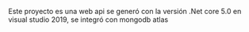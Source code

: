 Este proyecto es una web api se generó con la versión .Net core 5.0 en visual studio 2019, se integró con mongodb atlas
